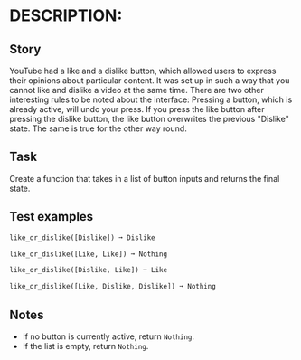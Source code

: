 # DESCRIPTION:

## Story

YouTube had a like and a dislike button, which allowed users to express their opinions about particular content. It was set up in such a way that you cannot like and dislike a video at the same time. There are two other interesting rules to be noted about the interface: Pressing a button, which is already active, will undo your press. If you press the like button after pressing the dislike button, the like button overwrites the previous "Dislike" state. The same is true for the other way round.

## Task

Create a function that takes in a list of button inputs and returns the final state.

## Test examples

```python
like_or_dislike([Dislike]) ➞ Dislike
```

```python
like_or_dislike([Like, Like]) ➞ Nothing
```

```python
like_or_dislike([Dislike, Like]) ➞ Like
```

```python
like_or_dislike([Like, Dislike, Dislike]) ➞ Nothing
```

## Notes

- If no button is currently active, return `Nothing`.
- If the list is empty, return `Nothing`.